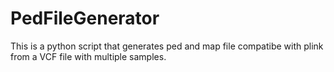 # PedFileGenerator
This is a python script that generates ped and map file compatibe with plink from a VCF file with multiple samples.
